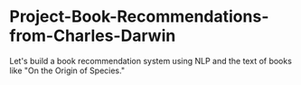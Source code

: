 # Project-Book-Recommendations-from-Charles-Darwin
Let's build a book recommendation system using NLP and the text of books like "On the Origin of Species."
